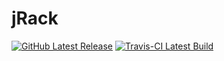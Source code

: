 jRack
=====
[![GitHub Latest Release](https://badge.fury.io/gh/kawamanza%2FjRack.png)](https://github.com/kawamanza/jRack) [![Travis-CI Latest Build](https://travis-ci.org/kawamanza/jRack.svg?branch=master)](https://travis-ci.org/kawamanza/jRack)
